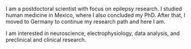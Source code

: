 I am a postdoctoral scientist with focus on epilepsy research. 
I studied human medicine in Mexico, where I also concluded my PhD. After that, I moved to Germany to continue my research path and here I am. 

I am interested in neuroscience, electrophysiology, data analysis, and preclinical and clinical research. 
